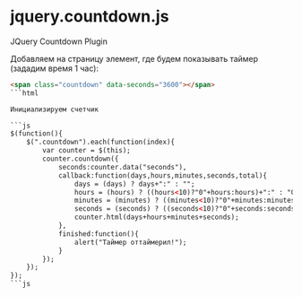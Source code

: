 # jquery.countdown.js
JQuery Countdown Plugin

Добавляем на страницу элемент, где будем показывать таймер (зададим время 1 час):

```html
<span class="countdown" data-seconds="3600"></span>
```html

Инициализируем счетчик

```js
$(function(){
	$(".countdown").each(function(index){
		var counter = $(this);
		counter.countdown({
			seconds:counter.data("seconds"),
			callback:function(days,hours,minutes,seconds,total){
				days = (days) ? days+":" : "";
				hours = (hours) ? ((hours<10)?"0"+hours:hours)+":" : "00:";
				minutes = (minutes) ? ((minutes<10)?"0"+minutes:minutes)+":" : "00:";
				seconds = (seconds) ? ((seconds<10)?"0"+seconds:seconds) : "00";
				counter.html(days+hours+minutes+seconds);
			},
			finished:function(){
				alert("Таймер оттаймерил!");
			}
		});
	});
});
```js
